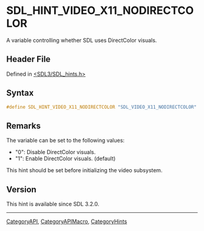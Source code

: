 # SDL_HINT_VIDEO_X11_NODIRECTCOLOR

A variable controlling whether SDL uses DirectColor visuals.

## Header File

Defined in [<SDL3/SDL_hints.h>](https://github.com/libsdl-org/SDL/blob/main/include/SDL3/SDL_hints.h)

## Syntax

```c
#define SDL_HINT_VIDEO_X11_NODIRECTCOLOR "SDL_VIDEO_X11_NODIRECTCOLOR"
```

## Remarks

The variable can be set to the following values:

- "0": Disable DirectColor visuals.
- "1": Enable DirectColor visuals. (default)

This hint should be set before initializing the video subsystem.

## Version

This hint is available since SDL 3.2.0.





----
[CategoryAPI](CategoryAPI), [CategoryAPIMacro](CategoryAPIMacro), [CategoryHints](CategoryHints)

